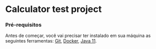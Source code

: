 # Calculator test project
### Pré-requisitos
Antes de começar, você vai precisar ter instalado em sua máquina as seguintes ferramentas:
[Git](https://git-scm.com), [Docker](https://www.docker.com/), [Java 11](https://www.oracle.com/br/java/technologies/javase/jdk11-archive-downloads.html).

